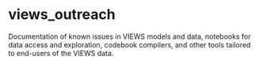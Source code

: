 # views_outreach
Documentation of known issues in VIEWS models and data, notebooks for data access and exploration, codebook compilers,  and other tools tailored to end-users of the VIEWS data. 
